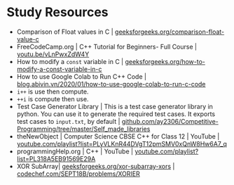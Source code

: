 # Study Resources

* Comparison of Float values in C | [geeksforgeeks.org/comparison-float-value-c](https://www.geeksforgeeks.org/comparison-float-value-c/)
* FreeCodeCamp.org | C++ Tutorial for Beginners- Full Course | [youtu.be/vLnPwxZdW4Y](https://youtu.be/vLnPwxZdW4Y)
* How to modify a `const` variable in C | [geeksforgeeks.org/how-to-modify-a-const-variable-in-c](https://www.geeksforgeeks.org/how-to-modify-a-const-variable-in-c/)
* How to use Google Colab to Run C++ Code | [blog.abivin.vn/2020/01/how-to-use-google-colab-to-run-c-code](https://blog.abivin.vn/2020/01/how-to-use-google-colab-to-run-c-code.html?m=1)
![]()
* `i++` is use then compute.
* `++i` is compute then use.
* Test Case Generator Library | This is a test case generator library in python. You can use it to generate the required test cases. It exports test cases to `input.txt`, by default | [github.com/ay2306/Competitive-Programming/tree/master/Self_made_libraries](https://github.com/ay2306/Competitive-Programming/tree/master/Self_made_libraries)
* theNewObject | Computer Science CBSE C++ for Class 12 | YouTube | [youtube.com/playlist?list=PLyVLKnR44DVgT12pmSMV0xQnW8Hw6A7_q](https://www.youtube.com/playlist?list=PLyVLKnR44DVgT12pmSMV0xQnW8Hw6A7_q)
* programmingHelp.org | C++ | YouTube | [youtube.com/playlist?list=PL318A5EB91569E29A](https://www.youtube.com/playlist?list=PL318A5EB91569E29A)
* XOR SubArray| [geeksforgeeks.org/xor-subarray-xors](https://www.geeksforgeeks.org/xor-subarray-xors/) | [codechef.com/SEPT18B/problems/XORIER](https://www.codechef.com/SEPT18B/problems/XORIER)
